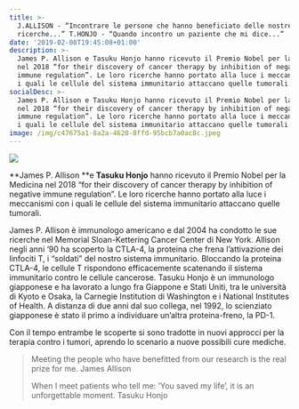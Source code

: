 ```yaml
---
title: >-
  J.ALLISON - “Incontrare le persone che hanno beneficiato delle nostre
  ricerche...” T.HONJO - “Quando incontro un paziente che mi dice...”
date: '2019-02-08T19:45:08+01:00'
description: >-
  James P. Allison e Tasuku Honjo hanno ricevuto il Premio Nobel per la Medicina
  nel 2018 “for their discovery of cancer therapy by inhibition of negative
  immune regulation”. Le loro ricerche hanno portato alla luce i meccanismi con
  i quali le cellule del sistema immunitario attaccano quelle tumorali. 
socialDesc: >-
  James P. Allison e Tasuku Honjo hanno ricevuto il Premio Nobel per la Medicina
  nel 2018 “for their discovery of cancer therapy by inhibition of negative
  immune regulation”. Le loro ricerche hanno portato alla luce i meccanismi con
  i quali le cellule del sistema immunitario attaccano quelle tumorali. 
image: /img/c47675a1-8a2a-4620-8ffd-95bcb7a0ac8c.jpeg
---
```

![](/img/c47675a1-8a2a-4620-8ffd-95bcb7a0ac8c.jpeg)

**James P. Allison **e **Tasuku Honjo** hanno ricevuto il Premio Nobel per la Medicina nel 2018 “for their discovery of cancer therapy by inhibition of negative immune regulation”. Le loro ricerche hanno portato alla luce i meccanismi con i quali le cellule del sistema immunitario attaccano quelle tumorali. 

James P. Allison è immunologo americano e dal 2004 ha condotto le sue ricerche nel Memorial Sloan-Kettering Cancer Center di New York. Allison negli anni ‘90 ha scoperto la CTLA-4, la proteina che frena l’attivazione dei linfociti T, i “soldati” del nostro sistema immunitario. Bloccando la proteina CTLA-4, le cellule T rispondono efficacemente scatenando il sistema immunitario contro le cellule cancerose. Tasuku Honjo è un immunologo giapponese e ha lavorato a lungo fra Giappone e Stati Uniti, tra le università di Kyoto e Osaka, la Carnegie Institution di Washington e i National Institutes of Health. A distanza di due anni dal suo collega, nel 1992, lo scienziato giapponese è stato il primo a individuare un’altra proteina-freno, la PD-1.

Con il tempo entrambe le scoperte si sono tradotte in nuovi approcci per la terapia contro i tumori, aprendo lo scenario a nuove possibili cure mediche.

> Meeting the people who have benefitted from our research is the real prize for me. James Allison
>
> When I meet patients who tell me: ’You saved my life’, it is an unforgettable moment. Tasuku Honjo
